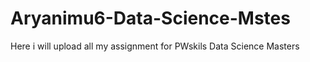 # Aryanimu6-Data-Science-Mstes
Here i will upload all my assignment for PWskils Data Science Masters 
